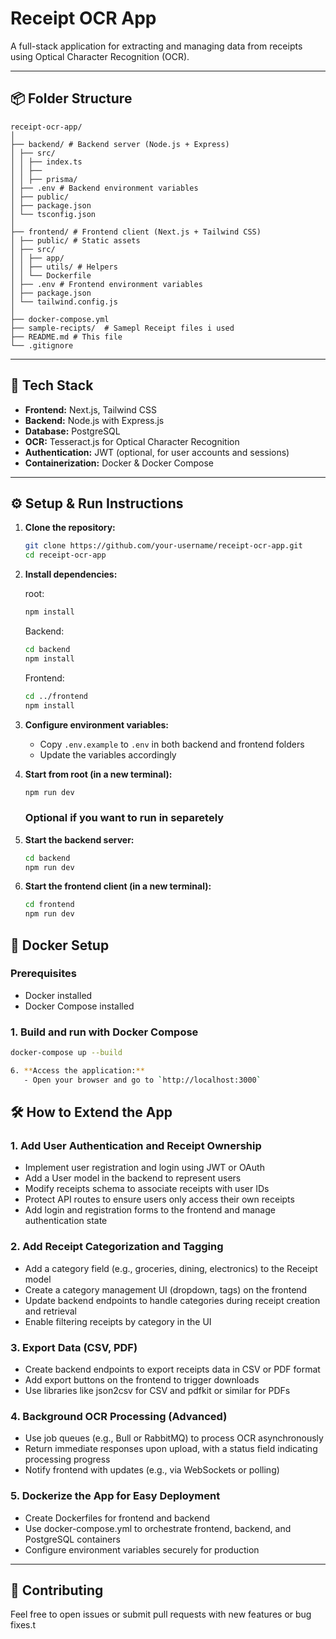 # Receipt OCR App

A full-stack application for extracting and managing data from receipts using Optical Character Recognition (OCR).

---

## 📦 Folder Structure

```
receipt-ocr-app/
│
├── backend/ # Backend server (Node.js + Express)
│ ├── src/
│ │ ├── index.ts
│ │ ├──
│ │ ├── prisma/
│ ├── .env # Backend environment variables
│ ├── public/
│ ├── package.json
│ └── tsconfig.json
│
├── frontend/ # Frontend client (Next.js + Tailwind CSS)
│ ├── public/ # Static assets
│ ├── src/
│ │ ├── app/
│ │ ├── utils/ # Helpers
│ │ └── Dockerfile
│ ├── .env # Frontend environment variables
│ ├── package.json
│ └── tailwind.config.js
│
├── docker-compose.yml
├── sample-recipts/  # Samepl Receipt files i used
├── README.md # This file
└── .gitignore
```

---

## 🚀 Tech Stack

- **Frontend:** Next.js, Tailwind CSS
- **Backend:** Node.js with Express.js
- **Database:** PostgreSQL
- **OCR:** Tesseract.js for Optical Character Recognition
- **Authentication:** JWT (optional, for user accounts and sessions)
- **Containerization:** Docker & Docker Compose

---

## ⚙️ Setup & Run Instructions

1. **Clone the repository:**

   ```bash
   git clone https://github.com/your-username/receipt-ocr-app.git
   cd receipt-ocr-app
   ```

2. **Install dependencies:**

   root:

   ```bash
   npm install
   ```

   Backend:

   ```bash
   cd backend
   npm install
   ```

   Frontend:

   ```bash
   cd ../frontend
   npm install
   ```

3. **Configure environment variables:**

   - Copy `.env.example` to `.env` in both backend and frontend folders
   - Update the variables accordingly

4. **Start from root (in a new terminal):**

   ```bash
   npm run dev
   ```

   ### **Optional if you want to run in separetely**

5. **Start the backend server:**

   ```bash
   cd backend
   npm run dev
   ```

6. **Start the frontend client (in a new terminal):**

   ```bash
   cd frontend
   npm run dev
   ```

## 🐳 Docker Setup

### Prerequisites

- Docker installed
- Docker Compose installed

### 1. Build and run with Docker Compose

```bash
docker-compose up --build

6. **Access the application:**
   - Open your browser and go to `http://localhost:3000`
```

## 🛠 How to Extend the App

### 1. Add User Authentication and Receipt Ownership

- Implement user registration and login using JWT or OAuth
- Add a User model in the backend to represent users
- Modify receipts schema to associate receipts with user IDs
- Protect API routes to ensure users only access their own receipts
- Add login and registration forms to the frontend and manage authentication state

### 2. Add Receipt Categorization and Tagging

- Add a category field (e.g., groceries, dining, electronics) to the Receipt model
- Create a category management UI (dropdown, tags) on the frontend
- Update backend endpoints to handle categories during receipt creation and retrieval
- Enable filtering receipts by category in the UI

### 3. Export Data (CSV, PDF)

- Create backend endpoints to export receipts data in CSV or PDF format
- Add export buttons on the frontend to trigger downloads
- Use libraries like json2csv for CSV and pdfkit or similar for PDFs

### 4. Background OCR Processing (Advanced)

- Use job queues (e.g., Bull or RabbitMQ) to process OCR asynchronously
- Return immediate responses upon upload, with a status field indicating processing progress
- Notify frontend with updates (e.g., via WebSockets or polling)

### 5. Dockerize the App for Easy Deployment

- Create Dockerfiles for frontend and backend
- Use docker-compose.yml to orchestrate frontend, backend, and PostgreSQL containers
- Configure environment variables securely for production

---

## 🤝 Contributing

Feel free to open issues or submit pull requests with new features or bug fixes.t
